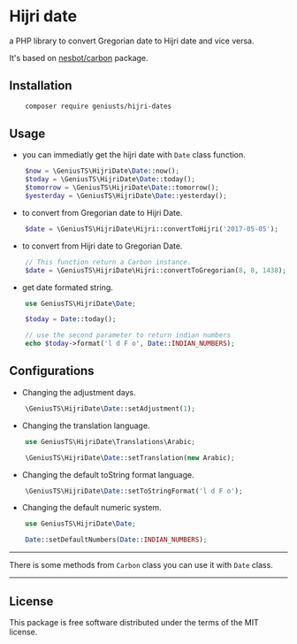 # Hijri date

a PHP library to convert Gregorian date to Hijri date and vice versa.

It's based on [nesbot/carbon](https://github.com/briannesbitt/Carbon) package.

## Installation

```bash
	composer require geniusts/hijri-dates
```

## Usage

* you can immediatly get the hijri date with `Date` class function.


```php
	$now = \GeniusTS\HijriDate\Date::now();
	$today = \GeniusTS\HijriDate\Date::today();
	$tomorrow = \GeniusTS\HijriDate\Date::tomorrow();
	$yesterday = \GeniusTS\HijriDate\Date::yesterday();
```

* to convert from Gregorian date to Hijri Date.

```php
	$date = \GeniusTS\HijriDate\Hijri::convertToHijri('2017-05-05');
```

* to convert from Hijri date to Gregorian Date.

```php
	// This function return a Carbon instance.
	$date = \GeniusTS\HijriDate\Hijri::convertToGregorian(8, 8, 1438);
```

* get date formated string.

```php
	use GeniusTS\HijriDate\Date;

	$today = Date::today();

	// use the second parameter to return indian numbers
	echo $today->format('l d F o', Date::INDIAN_NUMBERS);
```

## Configurations

* Changing the adjustment days.

```php
	\GeniusTS\HijriDate\Date::setAdjustment(1);
```

* Changing the translation language.

```php
	use GeniusTS\HijriDate\Translations\Arabic;

	\GeniusTS\HijriDate\Date::setTranslation(new Arabic);
```

* Changing the default toString format language.

```php
	\GeniusTS\HijriDate\Date::setToStringFormat('l d F o');
```

* Changing the default numeric system.

```php
	use GeniusTS\HijriDate\Date;

	Date::setDefaultNumbers(Date::INDIAN_NUMBERS);
```

----

There is some methods from `Carbon` class you can use it with `Date` class.

---

## License

This package is free software distributed under the terms of the MIT license.
